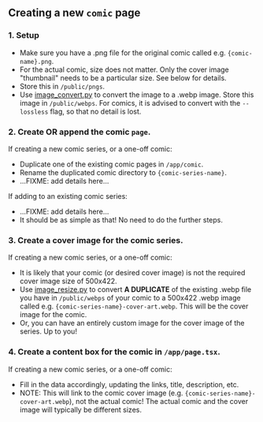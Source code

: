 ## Creating a new `comic` page

### 1. Setup

- Make sure you have a .png file for the original comic called e.g. `{comic-name}.png`.
- For the actual comic, size does not matter. Only the cover image "thumbnail" needs to be a particular size. See below for details.
- Store this in `/public/pngs`.
- Use [image_convert.py](https://github.com/ShaneBonkowski/file-utilities/blob/main/src/file_utilities/tools/image_convert.py) to convert the image to a .webp image. Store this image in `/public/webps`. For comics, it is advised to convert with the `--lossless` flag, so that no detail is lost.

### 2. Create OR append the comic `page`.

If creating a new comic series, or a one-off comic:

- Duplicate one of the existing comic pages in `/app/comic`.
- Rename the duplicated comic directory to `{comic-series-name}`.
- ...FIXME: add details here...

If adding to an existing comic series:

- ...FIXME: add details here...
- It should be as simple as that! No need to do the further steps.

### 3. Create a cover image for the comic series.

If creating a new comic series, or a one-off comic:

- It is likely that your comic (or desired cover image) is not the required cover image size of 500x422.
- Use [image_resize.py](https://github.com/ShaneBonkowski/file-utilities/blob/main/src/file_utilities/tools/image_resize.py) to convert **A DUPLICATE** of the existing .webp file you have in `/public/webps` of your comic to a 500x422 .webp image called e.g. `{comic-series-name}-cover-art.webp`. This will be the cover image for the comic.
- Or, you can have an entirely custom image for the cover image of the series. Up to you!

### 4. Create a content box for the comic in `/app/page.tsx`.

If creating a new comic series, or a one-off comic:

- Fill in the data accordingly, updating the links, title, description, etc.
- NOTE: This will link to the comic cover image (e.g. `{comic-series-name}-cover-art.webp`), not the actual comic! The actual comic and the cover image will typically be different sizes.
